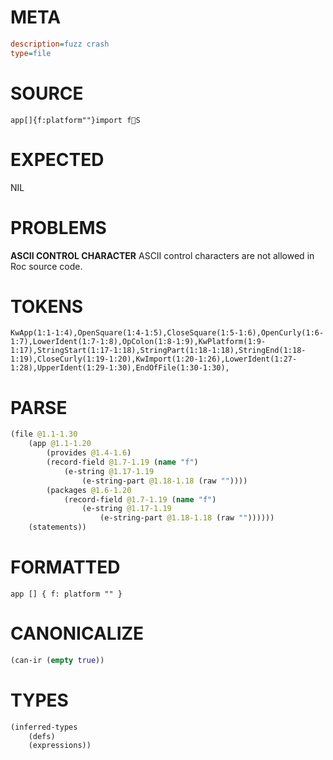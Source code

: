 # META
~~~ini
description=fuzz crash
type=file
~~~
# SOURCE
~~~roc
app[]{f:platform""}import fS
~~~
# EXPECTED
NIL
# PROBLEMS
**ASCII CONTROL CHARACTER**
ASCII control characters are not allowed in Roc source code.

# TOKENS
~~~zig
KwApp(1:1-1:4),OpenSquare(1:4-1:5),CloseSquare(1:5-1:6),OpenCurly(1:6-1:7),LowerIdent(1:7-1:8),OpColon(1:8-1:9),KwPlatform(1:9-1:17),StringStart(1:17-1:18),StringPart(1:18-1:18),StringEnd(1:18-1:19),CloseCurly(1:19-1:20),KwImport(1:20-1:26),LowerIdent(1:27-1:28),UpperIdent(1:29-1:30),EndOfFile(1:30-1:30),
~~~
# PARSE
~~~clojure
(file @1.1-1.30
	(app @1.1-1.20
		(provides @1.4-1.6)
		(record-field @1.7-1.19 (name "f")
			(e-string @1.17-1.19
				(e-string-part @1.18-1.18 (raw ""))))
		(packages @1.6-1.20
			(record-field @1.7-1.19 (name "f")
				(e-string @1.17-1.19
					(e-string-part @1.18-1.18 (raw ""))))))
	(statements))
~~~
# FORMATTED
~~~roc
app [] { f: platform "" }
~~~
# CANONICALIZE
~~~clojure
(can-ir (empty true))
~~~
# TYPES
~~~clojure
(inferred-types
	(defs)
	(expressions))
~~~
